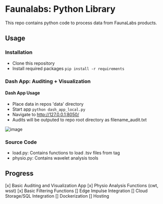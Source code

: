 # Faunalabs: Python Library

This repo contains python code to process data from FaunaLabs products. 

## Usage

### Installation

- Clone this repository
- Install required packages 
`pip install -r requirements`


### Dash App: Auditing + Visualization

#### Dash App Usage
- Place data in repos 'data' directory
- Start app `python dash_app_local.py`
- Navigate to http://127.0.0.1:8050/ 
- Audits will be outputed to repo root directory as filename_audit.txt

![image](https://user-images.githubusercontent.com/28448427/171292706-b423268c-7970-4b66-beab-eacc1e876b38.png)


### Source Code
- load.py: Contains functions to load .tsv files from tag
- physio.py: Contains wavelet analysis tools


## Progress
[x] Basic Auditing and Visualization App
[x] Physio Analysis Functions (cwt, wsst)
[x] Basic Filtering Functions
[] Edge Impulse Integration
[] Cloud Storage/SQL Integration
[] Dockerization
[] Hosting
